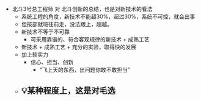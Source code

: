 - 北斗3号总工程师 对 北斗创新的总结，也是对新技术的看法
	- 系统工程的角度，新技术不能超30%，超过30%，系统不可控，就会出事
	- 但按部就班往前走，没法跟上，超越。
	- 新技术不等于不可靠
		- 可采用靠谱的、符合客观规律的新技术 + 成熟工艺
	- 新技术 +  成熟工艺 + 充分的实验，取得快的发展
	- 加上软实力
		- 信心、担当、创新
			- “飞上天的东西，出问题你敢不敢担当”
	- 💡某种程度上，这是对毛选
		-